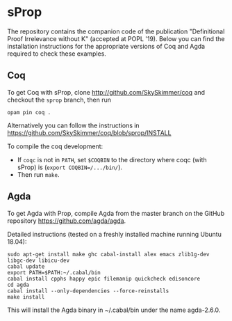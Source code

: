 # sProp

The repository contains the companion code of the publication
"Definitional Proof Irrelevance without K" (accepted at POPL '19).
Below you can find the installation instructions for the appropriate
versions of Coq and Agda required to check these examples. 

## Coq

To get Coq with sProp, clone http://github.com/SkySkimmer/coq and
checkout the `sprop` branch, then run

    opam pin coq .
    
Alternatively you can follow the instructions in
https://github.com/SkySkimmer/coq/blob/sprop/INSTALL

To compile the coq development:

* If `coqc` is not in `PATH`, set `$COQBIN` to the directory where
   coqc (with sProp) is (`export COQBIN=/.../bin/`).
* Then run `make`.


## Agda

To get Agda with Prop, compile Agda from the master branch on the
GitHub repository https://github.com/agda/agda.

Detailed instructions (tested on a freshly installed machine running
Ubuntu 18.04):

```
sudo apt-get install make ghc cabal-install alex emacs zlib1g-dev libgc-dev libicu-dev
cabal update
export PATH=$PATH:~/.cabal/bin
cabal install cpphs happy epic filemanip quickcheck edisoncore
cd agda
cabal install --only-dependencies --force-reinstalls
make install
```

This will install the Agda binary in ~/.cabal/bin under the name agda-2.6.0.